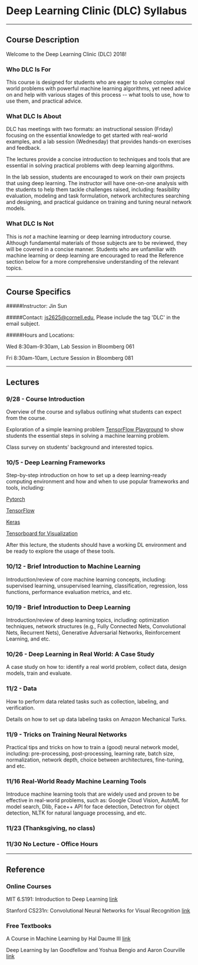 # Deep Learning Clinic (DLC) Syllabus

---
## Course Description
Welcome to the Deep Learning Clinic (DLC) 2018!


### Who DLC Is For

This course is designed for students who are eager to solve complex real world problems with powerful machine learning algorithms, yet need advice on and help with various stages of this process -- what tools to use, how to use them, and practical advice.

### What DLC Is About

DLC has meetings with two formats: an instructional session (Friday) focusing on the essential knowledge to get started with real-world examples, and a lab session (Wednesday) that provides hands-on exercises and feedback.

The lectures provide a concise introduction to techniques and tools that are essential in solving practical problems with deep learning algorithms.

In the lab session, students are encouraged to work on their own projects that using deep learning. The instructor will have one-on-one analysis with the students to help them tackle challenges raised, including: feasibility evaluation, modeling and task formulation, network architectures searching and designing, and practical guidance on training and tuning neural network models.


### What DLC Is Not

This is *not* a machine learning or deep learning introductory course. Although fundamental materials of those subjects are to be reviewed, they will be covered in a concise manner. Students who are unfamiliar with machine learning or deep learning are encouraged to read the Reference section below for a more comprehensive understanding of the relevant topics.

---
## Course Specifics

#####Instructor:
Jin Sun

#####Contact:
js2625@cornell.edu,
Please include the tag 'DLC' in the email subject.

#####Hours and Locations:

Wed 8:30am-9:30am, Lab Session in Bloomberg 061

Fri 8:30am-10am, Lecture Session in Bloomberg 081

---
## Lectures

### 9/28 - Course Introduction
<!--
Overview of the course and syllabus outlining what students can expect from the course.

Exploration of a simple learning problem (http://playground.tensorflow.org) to show students the essential steps in solving a machine learning problem.

Class survey on students' background and interested topics.
 -->


Overview of the course and syllabus outlining what students can expect from the course.

Exploration of a simple learning problem [TensorFlow Playground](http://playground.tensorflow.org) to show students the essential steps in solving a machine learning problem.

Class survey on students' background and interested topics.

### 10/5 - Deep Learning Frameworks

<!-- Step-by-step introduction on how to set up a deep learning-ready computing environment and how and when to use popular frameworks and tools, including:

[Pytorch](https://pytorch.org/tutorials/)

[TensorFlow](https://www.tensorflow.org/tutorials/)

[Keras](https://keras.io/)

[Tensorboard for visualization](https://github.com/yunjey/pytorch-tutorial/tree/master/tutorials/04-utils/tensorboard)

After this lecture, the students should have a working DL environment and be ready to explore the usage of these tools. -->


Step-by-step introduction on how to set up a deep learning-ready computing environment and how and when to use popular frameworks and tools, including:

[Pytorch](https://pytorch.org/tutorials/)

[TensorFlow](https://www.tensorflow.org/tutorials/)

[Keras](https://keras.io/)

[Tensorboard for Visualization](https://github.com/yunjey/pytorch-tutorial/tree/master/tutorials/04-utils/tensorboard)

After this lecture, the students should have a working DL environment and be ready to explore the usage of these tools.


### 10/12 - Brief Introduction to Machine Learning

Introduction/review of core machine learning concepts, including: supervised learning, unsupervised learning, classification, regression, loss functions, performance evaluation metrics, and etc.

### 10/19 - Brief Introduction to Deep Learning

Introduction/review of deep learning topics, including: optimization techniques, network structures (e.g., Fully Connected Nets, Convolutional Nets, Recurrent Nets), Generative Adversarial Networks, Reinforcement Learning, and etc.

### 10/26 - Deep Learning in Real World: A Case Study

A case study on how to: identify a real world problem, collect data, design models, train and evaluate.

### 11/2 - Data

How to perform data related tasks such as collection, labeling, and verification.

Details on how to set up data labeling tasks on Amazon Mechanical Turks.

### 11/9 - Tricks on Training Neural Networks

Practical tips and tricks on how to train a (good) neural network model, including: pre-processing, post-processing, learning rate, batch size, normalization, network depth, choice between architectures, fine-tuning, and etc.

### 11/16 Real-World Ready Machine Learning Tools

Introduce machine learning tools that are widely used and proven to be effective in real-world problems, such as: Google Cloud Vision, AutoML for model search, Dlib, Face++ API for face detection, Detectron for object detection, NLTK for natural language processing, and etc.

### 11/23 (Thanksgiving, no class)


### 11/30 No Lecture - Office Hours

---

## Reference

### Online Courses
MIT 6.S191: Introduction to Deep Learning [link](http://introtodeeplearning.com/)

Stanford CS231n: Convolutional Neural Networks for Visual Recognition [link](http://cs231n.stanford.edu/)

### Free Textbooks
A Course in Machine Learning by Hal Daume III
[link](http://ciml.info/)

Deep Learning by Ian Goodfellow and Yoshua Bengio and Aaron Courville [link](https://www.deeplearningbook.org/)
